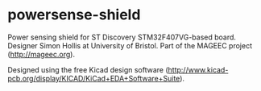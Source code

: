 powersense-shield
=================

Power sensing shield for ST Discovery STM32F407VG-based board.
Designer Simon Hollis at University of Bristol. Part of the MAGEEC project (http://mageec.org).

Designed using the free Kicad design software (http://www.kicad-pcb.org/display/KICAD/KiCad+EDA+Software+Suite).
